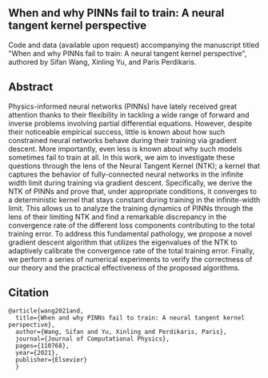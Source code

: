 ## When and why PINNs fail to train: A neural tangent kernel perspective

Code and data (available upon request) accompanying the manuscript titled "When and why PINNs fail to train: A neural tangent kernel perspective", authored by Sifan Wang, Xinling Yu, and Paris Perdikaris.

## Abstract

Physics-informed neural networks (PINNs) have lately received great attention thanks to their flexibility in tackling a wide range of forward and inverse problems involving partial differential equations. However, despite their noticeable empirical success, little is known about how such constrained neural networks behave during their training via gradient descent. More importantly, even less is known about why such models sometimes fail to train at all.
In this work, we aim to investigate these questions through the lens of the Neural Tangent Kernel (NTK); a kernel that captures the behavior of fully-connected neural networks in the infinite width limit during training via gradient descent. Specifically, we derive the NTK
of PINNs and prove that, under appropriate conditions, it converges to a deterministic kernel that stays constant during training in the infinite-width limit. This allows us to analyze the training dynamics of PINNs through the lens of their limiting NTK and find a remarkable discrepancy in the convergence rate of the different loss components contributing to the total training error. To address this fundamental pathology, we propose a novel gradient descent algorithm that utilizes the eigenvalues of the NTK to adaptively calibrate the convergence rate of the total training error. Finally, we perform a series of numerical experiments to verify the correctness of our theory and the practical effectiveness of the proposed algorithms. 

## Citation

    @article{wang2021and,
      title={When and why PINNs fail to train: A neural tangent kernel perspective},
      author={Wang, Sifan and Yu, Xinling and Perdikaris, Paris},
      journal={Journal of Computational Physics},
      pages={110768},
      year={2021},
      publisher={Elsevier}
      }
